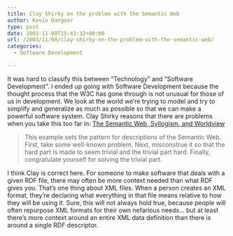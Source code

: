 ```yaml
---
title: Clay Shirky on the problem with the Semantic Web
author: Kevin Dangoor
type: post
date: 2003-11-08T15:43:32+00:00
url: /2003/11/08/clay-shirky-on-the-problem-with-the-semantic-web/
categories:
  - Software Development

---
```

It was hard to classify this between &#8220;Technology&#8221; and &#8220;Software Development&#8221;. I ended up going with Software Development because the thought process that the W3C has gone through is not unusual for those of us in development. We look at the world we&#8217;re trying to model and try to simplify and generalize as much as possible so that we can make a powerful software system. Clay Shirky reasons that there are problems when you take this too far in: [The Semantic Web, Syllogism, and Worldview][1]

> This example sets the pattern for descriptions of the Semantic Web. First, take some well-known problem. Next, misconstrue it so that the hard part is made to seem trivial and the trivial part hard. Finally, congratulate yourself for solving the trivial part.

I think Clay is correct here. For someone to make software that deals with a given RDF file, there may often be more context needed than what RDF gives you. That&#8217;s one thing about XML files. When a person creates an XML format, they&#8217;re declaring what everything in that file means relative to how they will be using it. Sure, this will not always hold true, because people will often repurpose XML formats for their own nefarious needs&#8230; but at least there&#8217;s more context around an entire XML data definition than there is around a single RDF descriptor.

 [1]: http://www.shirky.com/writings/semantic_syllogism.html "Shirky: The Semantic Web, Syllogism, and Worldview"